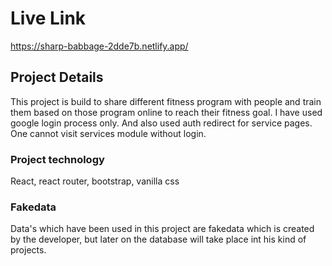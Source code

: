  # Live Link
https://sharp-babbage-2dde7b.netlify.app/


## Project Details

This project is build to share different fitness program with people and train them based on those program online to reach their fitness goal. I have used google login process only. And also used auth redirect for service pages. One cannot visit services module without login.

### Project technology

React, react router, bootstrap, vanilla css 


### Fakedata

Data's which have been used in this project are fakedata which is created by the developer, but later on the database will take place int his kind of projects.
